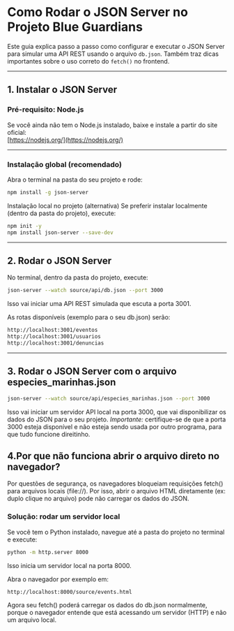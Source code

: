 # Como Rodar o JSON Server no Projeto Blue Guardians

Este guia explica passo a passo como configurar e executar o JSON Server para simular uma API REST usando o arquivo `db.json`. Também traz dicas importantes sobre o uso correto do `fetch()` no frontend.

---

## 1. Instalar o JSON Server

### Pré-requisito: Node.js

Se você ainda não tem o Node.js instalado, baixe e instale a partir do site oficial:  
[https://nodejs.org/](https://nodejs.org/)

---

### Instalação global (recomendado)

Abra o terminal na pasta do seu projeto e rode:

```bash
npm install -g json-server
```

Instalação local no projeto (alternativa)
Se preferir instalar localmente (dentro da pasta do projeto), execute:

```bash
npm init -y
npm install json-server --save-dev
```

---
## 2. Rodar o JSON Server
No terminal, dentro da pasta do projeto, execute:

```bash
json-server --watch source/api/db.json --port 3000
```
Isso vai iniciar uma API REST simulada que escuta a porta 3001.

As rotas disponíveis (exemplo para o seu db.json) serão:
```bash
http://localhost:3001/eventos
http://localhost:3001/usuarios
http://localhost:3001/denuncias
```
---
## 3. Rodar o JSON Server com o arquivo especies_marinhas.json
```bash
json-server --watch source/api/especies_marinhas.json --port 3000
```
Isso vai iniciar um servidor API local na porta 3000, que vai disponibilizar os dados do JSON para o seu projeto.
*Importante:* certifique-se de que a porta 3000 esteja disponível e não esteja sendo usada por outro programa, para que tudo funcione direitinho.

## 4.Por que não funciona abrir o arquivo direto no navegador?
Por questões de segurança, os navegadores bloqueiam requisições fetch() para arquivos locais (file://). Por isso, abrir o arquivo HTML diretamente (ex: duplo clique no arquivo) pode não carregar os dados do JSON.

### Solução: rodar um servidor local
Se você tem o Python instalado, navegue até a pasta do projeto no terminal e execute:
```bash
python -m http.server 8000
```
Isso inicia um servidor local na porta 8000.

Abra o navegador por exemplo em:
```bash
http://localhost:8000/source/events.html
```
Agora seu fetch() poderá carregar os dados do db.json normalmente, porque o navegador entende que está acessando um servidor (HTTP) e não um arquivo local.
